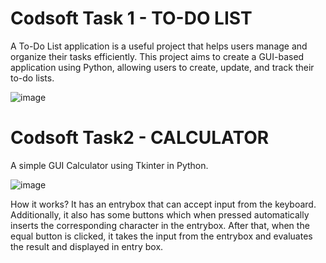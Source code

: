 # Codsoft Task 1 - TO-DO LIST
A To-Do List application is a useful project that helps users manage and organize their tasks efficiently. 
This project aims to create a GUI-based application using Python, allowing users to create, update, and track their to-do lists.

![image](https://github.com/MokshithRao/Codsoft/assets/111580947/8a794f62-3201-486f-a523-857913c938a9)

# Codsoft Task2 - CALCULATOR
A simple GUI Calculator using Tkinter in Python.

![image](https://github.com/MokshithRao/Codsoft/assets/111580947/ccd0bad0-865b-4237-bebe-697d623a74c8)

How it works?
It has an entrybox that can accept input from the keyboard. Additionally, it also has some buttons which when pressed automatically inserts the corresponding character in the entrybox. After that, when the equal button is clicked, it takes the input from the entrybox and evaluates the result and displayed in entry box.
